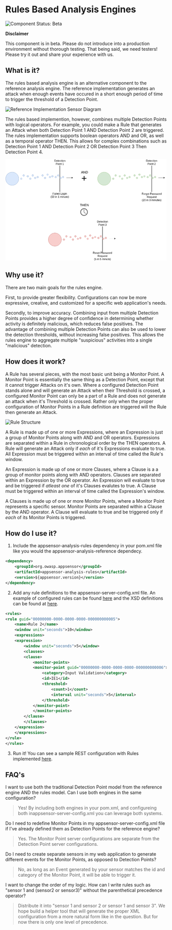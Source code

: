 Rules Based Analysis Engines
=========
![Component Status: Beta](https://img.shields.io/badge/component%20status-beta-yellow.svg)

**Disclaimer**

This component is in beta. Please do not introduce into a production environment without thorough testing. That being said,  we need testers! Please try it out and share your experience with us.

What is it?
------------
The rules based analysis engine is an alternative component to the reference analysis engine. The reference implementation generates an attack when enough events have occured in a short enough period of time to trigger the threshold of a Detection Point.

![Reference Implementation Sensor Diagram](images/sensor-diagram_failed-login.png)

The rules based implemention, however, combines multiple Detection Points with logical operators. For example, you could make a Rule that generates an Attack when both Detection Point 1 AND Detection Point 2 are triggered. The rules implementation supports boolean operators AND and OR, as well as a temporal operator THEN. This allows for complex combinations such as Detection Point 1 AND Detection Point 2 OR Detection Point 3 Then Detection Point 4.

![Rule Implementation Sensor Diagram](images/sensor-diagram_failed-loginANDforgot-passwordTHENreset-password.png)

Why use it?
------------
There are two main goals for the rules engine.

First, to provide greater flexibility. Configurations can now be more expressive, creative, and customized for a specific web application's needs.

Secondly, to improve accuracy. Combining input from multiple Detection Points provides a higher degree of confidence in determining whether activity is definitely malicious, which reduces false positives. The advantage of combining multiple Detection Points can also be used to lower the detection thresholds, without increasing false positives. This allows the rules engine to aggregate multiple "suspicious" activities into a single "malicious" detection.

How does it work?
------------
A Rule has several pieces, with the most basic unit being a Monitor Point. A Monitor Point is essentially the same thing as a Detection Point, except that it cannot trigger Attacks on it's own. Where a configured Detection Point stands alone and will generate an Attack when their Threshold is crossed, a configured Monitor Point can only be a part of a Rule and does not generate an attack when it's Threshold is crossed. Rather only when the proper configuration of Monitor Points in a Rule definition are triggered will the Rule then generate an Attack.

![Rule Structure](images/rule-structure.png)

A Rule is made up of one or more Expressions, where an Expression is just a group of Monitor Points along with AND and OR operators. Expressions are separated within a Rule in chronological order by the THEN operators. 
A Rule will generate an Attack only if *each* of it's Expressions evaluate to true. All Expression must be triggered within an interval of time called the Rule's window.

An Expression is made up of one or more Clauses, where a Clause is a a group of monitor points along with AND operators. Clauses are separated within an Expression by the OR operator.
An Expression will evaluate to true and be triggered if *atleast one* of it's Clauses evalutes to true. A Clause must be triggered within an interval of time called the Expression's window.

A Clauses is made up of one or more Monitor Points, where a Monitor Point represents a specific sensor. Monitor Points are separated within a Clause by the AND operator.
A Clause will evaluate to true and be triggered only if *each* of its Monitor Points is triggered.

How do I use it?
------------
1) Include the appsensor-analysis-rules dependency in your pom.xml file like you would the appsensor-analysis-reference dependecy.
```xml
<dependency>
	<groupId>org.owasp.appsensor</groupId>
	<artifactId>appsensor-analysis-rules</artifactId>
	<version>${appsensor.version}</version>
</dependency>
```

2) Add any rule definitions to the appsensor-server-config.xml file. An example of configured rules can be found [here](https://github.com/jtmelton/appsensor/blob/master/analysis-engines/appsensor-analysis-rules/src/test/resources/appsensor-server-config.xml) and the XSD definitions can be found at [here](https://github.com/jtmelton/appsensor/blob/master/appsensor-core/src/main/resources/appsensor_server_config_2.0.xsd).
```xml
<rules>	
<rule guid="00000000-0000-0000-0000-000000000005">
	<name>Rule 2</name>
	<window unit="seconds">10</window>
	<expressions>				
	<expression>
		<window unit="seconds">5</window>
		<clauses>
		<clause>
			<monitor-points>
			<monitor-point guid="00000000-0000-0000-0000-000000000006">
				<category>Input Validation</category>
				<id>IE1</id>
				<threshold>
					<count>1</count>
					<interval unit="seconds">5</interval>
				</threshold>
			</monitor-point>
			</monitor-points>
		</clause>
		</clauses>
	</expression>
	</expressions>
</rule>
</rules>
```

3) Run it! You can see a sample REST configuration with Rules implemented [here](https://github.com/jtmelton/appsensor/tree/master/sample-apps/appsensor-ws-rest-server-with-websocket-boot-rules).

FAQ's
------------
I want to use both the traditional Detection Point model from the reference engine AND the rules model. Can I use both engines in the same configuration?
> Yes! By including both engines in your pom.xml, and configureing both inappsensor-server-config.xml you can leverage both systems.

Do I need to redefine Monitor Points in my appsensor-server-config.xml file if I've already defined them as Detection Points for the reference engine?
> Yes. The Monitor Point server configurations are separate from the Detection Point server configurations.

Do I need to create separate sensors in my web application to generate different events for the Monitor Points, as opposed to Detection Points?
> No, as long as an Event generated by your sensor matches the id and category of the Monitor Point, it will be able to trigger it.

I want to change the order of my logic. How can I write rules such as "sensor 1 and (sensor2 or sensor3)" without the parenthetical precedence operator?
> Distribute it into "sensor 1 and sensor 2 or sensor 1 and sensor 3". We hope build a helper tool that will generate the proper XML configuration from a more natural form like in the question. But for now there is only one level of precedence.
